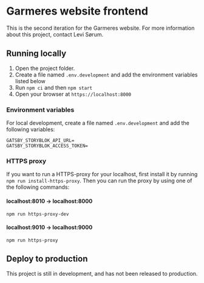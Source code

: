 # Garmeres website frontend

This is the second iteration for the Garmeres website. For more information about this project, contact Levi Sørum.

## Running locally

1. Open the project folder.
2. Create a file named `.env.development` and add the environment variables listed below
3. Run `npm ci` and then `npm start`
4. Open your browser at `https://localhost:8000`

### Environment variables

For local development, create a file named `.env.development` and add the following variables:

```
GATSBY_STORYBLOK_API_URL=
GATSBY_STORYBLOK_ACCESS_TOKEN=
```

### HTTPS proxy

If you want to run a HTTPS-proxy for your localhost, first install it by running `npm run install-https-proxy`.
Then you can run the proxy by using one of the following commands:

#### localhost:8010 -> localhost:8000

`npm run https-proxy-dev`

#### localhost:9010 -> localhost:9000

`npm run https-proxy`

## Deploy to production

This project is still in development, and has not been released to production.
